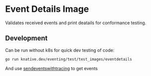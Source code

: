 # Event Details Image

Validates received events and print deatails for conformance testing.

## Development 

Can be run without k8s for quick dev testing of code:

```
go run knative.dev/eventing/test/test_images/eventdetails
```

And use [sendeventswithtracing](../sendeventswithtracing) to get events
